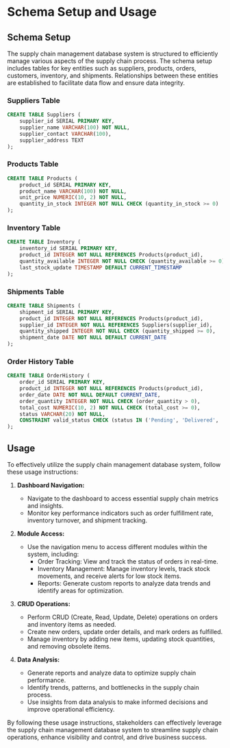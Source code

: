 # Schema Setup and Usage

## Schema Setup
The supply chain management database system is structured to efficiently manage various aspects of the supply chain process. The schema setup includes tables for key entities such as suppliers, products, 
orders, customers, inventory, and shipments. Relationships between these entities are established to facilitate data flow and ensure data integrity.

### Suppliers Table
```sql
CREATE TABLE Suppliers (
    supplier_id SERIAL PRIMARY KEY,
    supplier_name VARCHAR(100) NOT NULL,
    supplier_contact VARCHAR(100),
    supplier_address TEXT
);
```
### Products Table
```sql
CREATE TABLE Products (
    product_id SERIAL PRIMARY KEY,
    product_name VARCHAR(100) NOT NULL,
    unit_price NUMERIC(10, 2) NOT NULL,
    quantity_in_stock INTEGER NOT NULL CHECK (quantity_in_stock >= 0)
);
```
### Inventory Table
```sql
CREATE TABLE Inventory (
    inventory_id SERIAL PRIMARY KEY,
    product_id INTEGER NOT NULL REFERENCES Products(product_id),
    quantity_available INTEGER NOT NULL CHECK (quantity_available >= 0),
    last_stock_update TIMESTAMP DEFAULT CURRENT_TIMESTAMP
);
```
### Shipments Table
```sql
CREATE TABLE Shipments (
    shipment_id SERIAL PRIMARY KEY,
    product_id INTEGER NOT NULL REFERENCES Products(product_id),
    supplier_id INTEGER NOT NULL REFERENCES Suppliers(supplier_id),
    quantity_shipped INTEGER NOT NULL CHECK (quantity_shipped >= 0),
    shipment_date DATE NOT NULL DEFAULT CURRENT_DATE
);
```
### Order History Table
```sql
CREATE TABLE OrderHistory (
    order_id SERIAL PRIMARY KEY,
    product_id INTEGER NOT NULL REFERENCES Products(product_id),
    order_date DATE NOT NULL DEFAULT CURRENT_DATE,
    order_quantity INTEGER NOT NULL CHECK (order_quantity > 0),
    total_cost NUMERIC(10, 2) NOT NULL CHECK (total_cost >= 0),
    status VARCHAR(20) NOT NULL,
    CONSTRAINT valid_status CHECK (status IN ('Pending', 'Delivered', 'Cancelled'))
);
```

## Usage
To effectively utilize the supply chain management database system, follow these usage instructions:

1. **Dashboard Navigation:**
   - Navigate to the dashboard to access essential supply chain metrics and insights.
   - Monitor key performance indicators such as order fulfillment rate, inventory turnover, and shipment tracking.

2. **Module Access:**
   - Use the navigation menu to access different modules within the system, including:
     - Order Tracking: View and track the status of orders in real-time.
     - Inventory Management: Manage inventory levels, track stock movements, and receive alerts for low stock items.
     - Reports: Generate custom reports to analyze data trends and identify areas for optimization.

3. **CRUD Operations:**
   - Perform CRUD (Create, Read, Update, Delete) operations on orders and inventory items as needed.
   - Create new orders, update order details, and mark orders as fulfilled.
   - Manage inventory by adding new items, updating stock quantities, and removing obsolete items.

4. **Data Analysis:**
   - Generate reports and analyze data to optimize supply chain performance.
   - Identify trends, patterns, and bottlenecks in the supply chain process.
   - Use insights from data analysis to make informed decisions and improve operational efficiency.

By following these usage instructions, stakeholders can effectively leverage the supply chain management database system to streamline supply chain operations, enhance visibility and control, and drive
business success.
